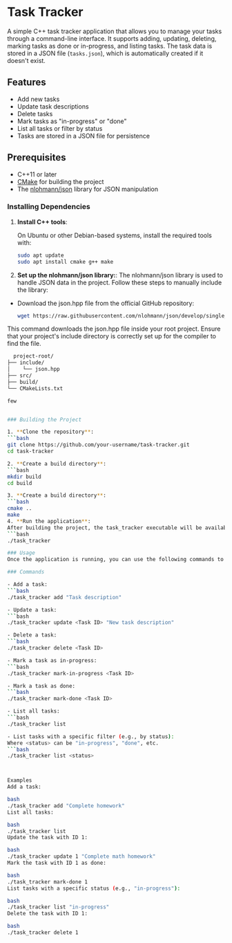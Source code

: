 # Task Tracker

A simple C++ task tracker application that allows you to manage your tasks through a command-line interface. It supports adding, updating, deleting, marking tasks as done or in-progress, and listing tasks. The task data is stored in a JSON file (`tasks.json`), which is automatically created if it doesn't exist.

## Features

- Add new tasks
- Update task descriptions
- Delete tasks
- Mark tasks as "in-progress" or "done"
- List all tasks or filter by status
- Tasks are stored in a JSON file for persistence

## Prerequisites

- C++11 or later
- [CMake](https://cmake.org/) for building the project
- The [nlohmann/json](https://github.com/nlohmann/json) library for JSON manipulation

### Installing Dependencies

1. **Install C++ tools**:

   On Ubuntu or other Debian-based systems, install the required tools with:
   ```bash
   sudo apt update
   sudo apt install cmake g++ make

2. **Set up the nlohmann/json library:**:
The nlohmann/json library is used to handle JSON data in the project. Follow these steps to manually include the library:
- Download the json.hpp file from the official GitHub repository:
  ```bash
  wget https://raw.githubusercontent.com/nlohmann/json/develop/single_include/nlohmann/json.hpp -P include/nlohmann/

This command downloads the json.hpp file inside your root project. Ensure that your project's include directory is correctly set up for the compiler to find the file.
  
   ```bash
     project-root/
   ├── include/
   │    └── json.hpp
   ├── src/
   ├── build/
   └── CMakeLists.txt

few


### Building the Project

1. **Clone the repository**:
```bash
git clone https://github.com/your-username/task-tracker.git
cd task-tracker

2. **Create a build directory**:
```bash
mkdir build
cd build

3. **Create a build directory**:
```bash
cmake ..
make
4. **Run the application**: 
After building the project, the task_tracker executable will be available in the build directory:
```bash
./task_tracker

### Usage
Once the application is running, you can use the following commands to interact with the task manager.

### Commands

- Add a task:
```bash
./task_tracker add "Task description"

- Update a task:
```bash
./task_tracker update <Task ID> "New task description"

- Delete a task:
```bash
./task_tracker delete <Task ID>

- Mark a task as in-progress:
```bash
./task_tracker mark-in-progress <Task ID>

- Mark a task as done:
```bash
./task_tracker mark-done <Task ID>

- List all tasks:
```bash
./task_tracker list

- List tasks with a specific filter (e.g., by status):
Where <status> can be "in-progress", "done", etc.
```bash
./task_tracker list <status>



Examples
Add a task:

bash
./task_tracker add "Complete homework"
List all tasks:

bash
./task_tracker list
Update the task with ID 1:

bash
./task_tracker update 1 "Complete math homework"
Mark the task with ID 1 as done:

bash
./task_tracker mark-done 1
List tasks with a specific status (e.g., "in-progress"):

bash
./task_tracker list "in-progress"
Delete the task with ID 1:

bash
./task_tracker delete 1



